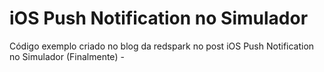 # iOS Push Notification no Simulador

Código exemplo criado no blog da redspark no post iOS Push Notification no Simulador (Finalmente) - 
